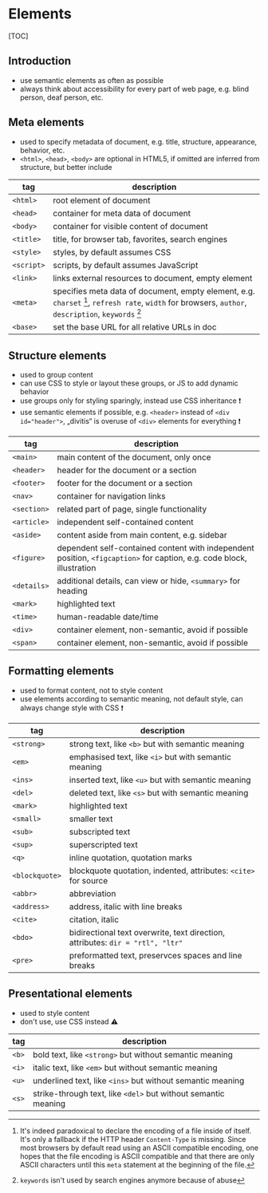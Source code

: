 # Elements

[TOC]



## Introduction

- use semantic elements as often as possible
- always think about accessibility for every part of web page, e.g. blind person, deaf person, etc.



## Meta elements

- used to specify metadata of document, e.g. title, structure, appearance, behavior, etc.
- `<html>`, `<head>`, `<body>` are optional in HTML5, if omitted are inferred from structure, but better include

| tag | description |
| - | - |
| `<html>` | root element of document |
| `<head>` | container for meta data of document |
| `<body>` | container for visible content of document |
| `<title>` | title, for browser tab, favorites, search engines |
| `<style>` | styles, by default assumes CSS |
| `<script>` | scripts, by default assumes JavaScript |
| `<link>` | links external resources to document, empty element |
| `<meta>` | specifies meta data of document, empty element, e.g. `charset` [^1], `refresh rate`, `width` for browsers, `author`, `description`, `keywords` [^2] |
| `<base>` | set the base URL for all relative URLs in doc |

[^1]: It's indeed paradoxical to declare the encoding of a file inside of itself. It's only a fallback if the HTTP header `Content-Type` is missing. Since most browsers by default read using an ASCII compatible encoding, one hopes that the file encoding is ASCII compatible and that there are only ASCII characters until this `meta` statement at the beginning of the file.
[^2]: `keywords` isn't used by search engines anymore because of abuse





## Structure elements

- used to group content
- can use CSS to style or layout these groups, or JS to add dynamic behavior
- use groups only for styling sparingly, instead use CSS inheritance ❗️
- use semantic elements if possible, e.g. `<header>` instead of `<div id="header">`, „divitis“ is overuse of `<div>` elements for everything ❗️

| tag | description |
| - | - |
| `<main>` | main content of the document, only once |
| `<header>` | header for the document or a section |
| `<footer>` | footer for the document or a section |
| `<nav>` | container for navigation links |
| `<section>` | related part of page, single functionality |
| `<article>` | independent self-contained content |
| `<aside>` | content aside from main content, e.g. sidebar |
| `<figure>` | dependent self-contained content with independent position, `<figcaption>` for caption, e.g. code block, illustration |
| `<details>` | additional details, can view or hide, `<summary>` for heading |
| `<mark>` | highlighted text |
| `<time>` | human-readable date/time |
| `<div>` | container element, non-semantic, avoid if possible |
| `<span>` | container element, non-semantic, avoid if possible |



## Formatting elements

- used to format content, not to style content
- use elements according to semantic meaning, not default style, can always change style with CSS ❗️

| tag | description |
| - | - |
| `<strong>` | strong text, like `<b>` but with semantic meaning |
| `<em>` | emphasised text, like `<i>` but with semantic meaning |
| `<ins>` | inserted text, like `<u>` but with semantic meaning |
| `<del>` | deleted text, like `<s>` but with semantic meaning |
| `<mark>` | highlighted text |
| `<small>` | smaller text |
| `<sub>` | subscripted text |
| `<sup>` | superscripted text |
| `<q>` | inline quotation, quotation marks |
| `<blockquote>` | blockquote quotation, indented, attributes: `<cite>` for source |
| `<abbr>` | abbreviation |
| `<address>` | address, italic with line breaks |
| `<cite>` | citation, italic |
| `<bdo>` | bidirectional text overwrite, text direction, attributes: `dir = "rtl", "ltr"` |
| `<pre>` | preformatted text, preservces spaces and line breaks |



## Presentational elements

- used to style content
- don't use, use CSS instead ⚠️

| tag | description |
| - | - |
| `<b>` | bold text, like `<strong>` but without semantic meaning |
| `<i>` | italic text, like `<em>` but without semantic meaning |
| `<u>` | underlined text, like `<ins>` but without semantic meaning |
| `<s>` | strike-through text, like `<del>` but without semantic meaning |